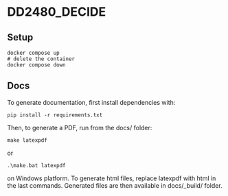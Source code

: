 # DD2480_DECIDE
## Setup
```
docker compose up
# delete the container
docker compose down
```

## Docs
To generate documentation, first install dependencies with:
```
pip install -r requirements.txt
```
Then, to generate a PDF, run from the docs/ folder:
```
make latexpdf
```
or
```
.\make.bat latexpdf
```
on Windows platform.
To generate html files, replace latexpdf with html in the last commands.
Generated files are then available in docs/_build/ folder.

